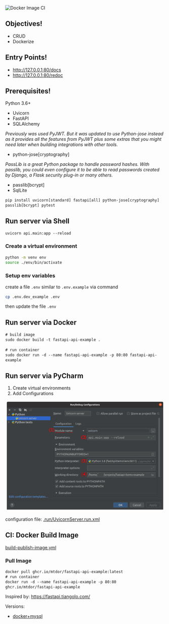 ![Docker Image CI](https://github.com/mtdor/fastapi-api-example/actions/workflows/build-publish-image.yml/badge.svg)


## Objectives!
* CRUD
* Dockerize

## Entry Points!
* http://127.0.0.1:80/docs
* http://127.0.0.1:80/redoc

## Prerequisites!
Python 3.6+
* Uvicorn
* FastAPI
* SQLAlchemy

*Previously was used PyJWT. But it was updated to use Python-jose instead as it provides all the features from PyJWT plus some extras that you might need later when building integrations with other tools.*

* python-jose[cryptography]

*PassLib is a great Python package to handle password hashes.
With passlib, you could even configure it to be able to read passwords created by Django, a Flask security plug-in or many others.*
* passlib[bcrypt]
* SqlLite
```shell
pip install uvicorn[standard] fastapi[all] python-jose[cryptography] passlib[bcrypt] pytest
```


## Run server via Shell
```shell
uvicorn api.main:app --reload
```
### Create a virtual environment
```bash
python -m venv env
source ./env/bin/activate
```

### Setup env variables
create a file `.env` similar to `.env.example` via command
```bash
cp .env.dev_example .env
```
then update the file `.env`

## Run server via Docker
```shell
# build image
sudo docker build -t fastapi-api-example .

# run container
sudo docker run -d --name fastapi-api-example -p 80:80 fastapi-api-example

```

## Run server via PyCharm
1) Create virtual environments
2) Add Configurations

![plot](./doc/pycharm_settings.png)

configuration file: [.run/UvicornServer.run.xml](.run/UvicornServer.run.xml)

## CI: Docker Build Image
[build-publish-image.yml](./.github/workflows/build-publish-image.yml)

### Pull Image
```shell
docker pull ghcr.io/mtdor/fastapi-api-example:latest
# run container
docker run -d --name fastapi-api-example -p 80:80 ghcr.io/mtdor/fastapi-api-example
```



Inspired by: https://fastapi.tiangolo.com/

Versions:
* [docker+mysql](https://github.com/mtdor/fastapi-example/tree/mysql)

